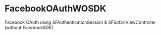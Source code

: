 # FacebookOAuthWOSDK
Facebook OAuth using SFAuthenticationSession &amp; SFSafariViewController (without FacebookSDK)
